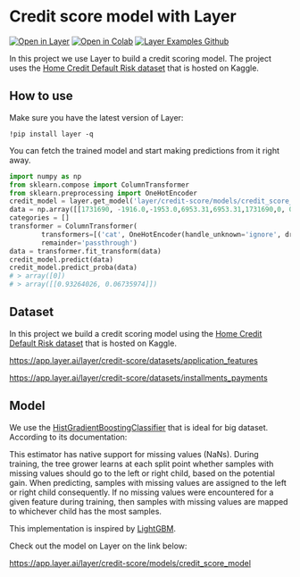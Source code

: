 # Credit score model with Layer

[![Open in Layer](https://app.layer.ai/assets/badge.svg)](https://app.layer.ai/layer/credit-score) [![Open in Colab](https://colab.research.google.com/assets/colab-badge.svg)](https://colab.research.google.com/github/layerai/examples/blob/main/credit-score/credit-score.ipynb) [![Layer Examples Github](https://badgen.net/badge/icon/github?icon=github&label)](https://github.com/layerai/examples/tree/main/credit-score)

In this project we use Layer to build a credit scoring model. The project uses the [Home Credit Default Risk dataset](https://www.kaggle.com/c/home-credit-default-risk/overview) that is hosted on Kaggle.
## How to use

Make sure you have the latest version of Layer:
```
!pip install layer -q
```
You can fetch the trained model and start making predictions from it right away. 

```python
import numpy as np
from sklearn.compose import ColumnTransformer
from sklearn.preprocessing import OneHotEncoder
credit_model = layer.get_model('layer/credit-score/models/credit_score_model').get_train()
data = np.array([[1731690, -1916.0,-1953.0,6953.31,6953.31,1731690,0, 0 ,1731690 ,0.2976,7.47512,0.039812,1731690,0.189752,-161451.0,1731690,1731690,1731690,1731690,1,-16074.0, 1731690, 0.0 ]])
categories = []
transformer = ColumnTransformer(
        transformers=[('cat', OneHotEncoder(handle_unknown='ignore', drop="first"), categories)],
        remainder='passthrough')
data = transformer.fit_transform(data)
credit_model.predict(data)
credit_model.predict_proba(data)
# > array([0])
# > array([[0.93264026, 0.06735974]])

```
## Dataset
In this project we build a credit scoring model using the 
[Home Credit Default Risk dataset](https://www.kaggle.com/c/home-credit-default-risk/overview) 
that is hosted on Kaggle.

https://app.layer.ai/layer/credit-score/datasets/application_features

https://app.layer.ai/layer/credit-score/datasets/installments_payments
## Model 
We use the [HistGradientBoostingClassifier](https://scikit-learn.org/stable/modules/generated/sklearn.ensemble.HistGradientBoostingClassifier.html)
that is ideal for big dataset. According to its documentation: 

This estimator has native support for missing values (NaNs). During training, the tree grower learns at each split point whether samples with missing values should go to the left or right child, based on the potential gain. When predicting, samples with missing values are assigned to the left or right child consequently. If no missing values were encountered for a given feature during training, then samples with missing values are mapped to whichever child has the most samples.

This implementation is inspired by [LightGBM](https://github.com/Microsoft/LightGBM).

Check out the model on Layer on the link below:

https://app.layer.ai/layer/credit-score/models/credit_score_model